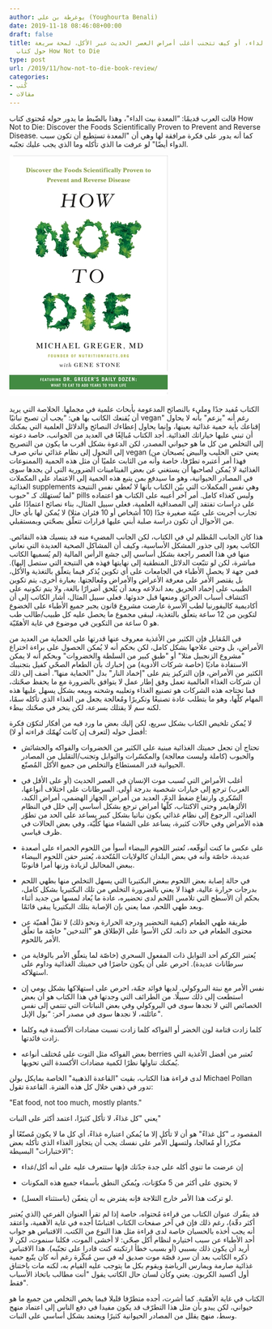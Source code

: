 ```yaml
---
author: يوغرطة بن علي (Youghourta Benali)
date: 2019-11-18 08:46:08+00:00
draft: false
title: المعدة بيت الداء، أو كيف تتجنب أغلب أمراض العصر الحديث عبر الأكل، لمحة سريعة
  حول كتاب How Not to Die
type: post
url: /2019/11/how-not-to-die-book-review/
categories:
- كُتب
- مقالات
---
```


قالت العرب قديمًا: “المعدة بيت الداء"، وهذا بالضّبط ما يدور حوله مُحتوى كتاب How Not to Die: Discover the Foods Scientifically Proven to Prevent and Reverse Disease. كما أنه يدور على فكرة مرافقة لها وهي أن "المعدة تستطيع أن تكون سبب الدواء أيضًا" لو عرفت ما الذي تأكله وما الذي يجب عليك تجنّبه.




[![](How-not-to-die.jpg)
](https://www.it-scoop.com/2019/11/how-not-to-die-book-review/how-not-to-die/)




الكتاب مُفيد جدًا ومليء بالنصائح المدعومة بأبحاث علمية في مجملها. الخلاصة التي يريد أن يُقنعك الكاتب بها هي: “يجب أن تصبح نباتيًا vegan" رغم أنه "يزعم" بأنه لا يحاول إقناعك بأية حمية غذائية بعينها، وإنما يحاول إعطاءك النصائح والدلائل العلمية التي يمكنك أن تبني عليها خياراتك الغذائية. أجد الكتاب مُبالِغًا في العديد من الجوانب، خاصة دعوته إلى التخلص من كل ما هو حيواني المصدر، لكن الدعوة بشكل أقرب ما يكون من التصريح إلى التحول إلى نظام غذائي نباتي صرف vegan (يعني حتى الحليب والبيض يُصبحان من الممنوعات) فهذا أمر أعتبره تطرّفا، خاصة وأنه من الثابت علميًا أن مثل هذه الحمية الغذائية لا يُمكن لصاحبها أن يستغني عن بعض الفيتامينات الضرورية التي لن يجدها سوى في المصادر الحيوانية، وهو ما سيدفع بمن يتبع هذه الحمية إلى الاعتماد على المكملات الغذائية supplements وهي نفس المكملات التي بيّن الكتاب بأنها لا تُعطي نفس النتيجة لما تُستهلك كـ "حبوب" pills وليس كغذاء كامل. أمر آخر أعيبه على الكتاب هو اعتماده على دراسات تفتقد إلى المصداقية العلمية، فعلى سبيل المثال، بناء نصائح اعتمادًا على تجارب أجريت على عيّنة صغيرة جدًا (10 أشخاص أو 10 فئران مثلا) لا يُمكن لها بأي حال من الأحوال أن تكون دراسة صلبة أبني عليها قرارات تتعلّق بصحّتي وبمستقبلي.




هذا كان الجانب المُظلم لي في الكتاب، لكن الجانب المضيء منه قد ينسيك هذه النقائص. الكاتب يعود إلى جذور المشكل الأساسية، وكيف أن المشاكل الصحية العديدة التي نعاني منها في هذا العصر راجعة بشكل أساسي إلى جشع الرأس المالية (لم يُسميها الكاتب مباشرة، لكن لو تتبّعت الدلائل المنطقية إلى نهايتها فهذه هي النتيجة التي ستصل إليها). فمن جهة لا يحصل الأطباء في الجامعات على أي تكوين يُذكر فيما يتعلّق بالتغذية والأكل، بل يقتصر الأمر على معرفة الأعراض والأمراض ومُعالجتها. بعبارة أخرى، يتم تكوين الطبيب على إخماد الحريق بعد اندلاعه وبعد أن يُلحق أضرارًا بالغة، ولا يتم تكونيه على اكتشاف أسباب الحرائق ومنعها قبل حدوثها. فعلى سبيل المثال، أشار الكاتب إلى أن أكاديمية كاليفورنيا لطب الأسرة عارضت مشروع قانون يجبر جميع الأطباء على الخضوع لتكوين من 12 ساعة يتعلّق بالتغذية، ليبقى مجموع ما يحصل عليه كل طبيب/طالب طب هو 0 ساعة من التكوين في موضوع في غاية الأهمّيّة.




في المُقابل فإن الكثير من الأغذية معروف عنها قدرتها على الحماية من العديد من الأمراض، بل وحتى علاجها بشكل كامل، لكن بحكم أنه لا يُمكن الحصول على براءة اختراع "مشروع الزنجبيل مثلا" أو "طبق كبير من السلطة والخضروات" وبحكم أنه لا يمكن الاستفادة ماديًا (خاصة شركات الأدوية) من إخبارك بأن الطعام الصحّي كفيل بتجنيبك الكثير من الأمراض، فإن التركيز يتم على "إخماد النار" بدل "الحماية منها". أضف إلى ذلك أن شركات الغذاء العالمية تعمل وفق إطار عمل لا يتوافق بالضرورة مع ما يحفظ صحّتك، فما تحتاجه هذه الشركات هو تصنيع الغذاء وتعليبه وشحنه وبيعه بشكل يسهل عليها هذه المهام كلّها، وهو ما يتطلب عادة تصنيعًا وتكريرًا ومُعالجة يجعل من الغذاء الذي تأكله سمًا، لكنه سم لا يقتلك بسرعة، لكن ينخر في صحّتك ببطء.




لا يُمكن تلخيص الكتاب بشكل سريع، لكن إليك بعض ما ورد فيه من أفكار لتكوّن فكرة أفضل حوله (لتعرف إن كانت تُهمّك قراءته أو لا):




- تحتاج أن تجعل حميتك الغذائية مبنية على الكثير من الخضروات والفواكه والحشائش والحبوب (كاملة وليست معالجة) والمكسّرات والتوابل وتجنب/التقليل من المصادر الحيوانية قدر المستطاع والتخلص من جميع الأكل المُصنّع.




- أغلب الأمراض التي تُسبب موت الإنسان في العصر الحديث (أو على الأقل في الغرب) ترجع إلى خيارات شخصية بدرجة أولى. السرطانات على اختلاف أنواعها، السّكري وارتفاع ضغط الدمّ، العديد من أمراض الجهاز الهضمي، أمراض الكبد، الألزهايمر وحتى الاكتئاب، كلّها أمراض ترجع بشكل أساسي إلى خلل في النظام الغذائي، الرجوع إلى نظام غذائي يكون نباتيا بشكل كبير يساعد على الحد من تطوّر هذه الأمراض وفي حالات كثيرة، يساعد على الشفاء منها كلّيّة، وفي بعض الحالات في ظرف قياسي.




- على عكس ما كنت أتوقّعه، تُعتبر اللحوم البيضاء أسوأ من اللحوم الحمراء على أصعدة عديدة، خاصّة وأنه في بعض البلدان كالولايات المُتّحدة، يُعتبر حقن اللحوم البيضاء ببعض المحاليل لزيادة وزنها أمرا قانونيًا.




- في حالة إصابة بعض اللحوم ببعض البكتيريا التي يسهل التخلص منها بطهي اللحم بدرجات حرارة عالية، فهذا لا يعني بالضرورة التخلص من تلك البكتيريا بشكل كامل، بحكم أن الأسطح التي تلامس اللحم لدى تحضيره، عادة ما يُعاد لمسها من جديد أثناء وبعد طهي اللحم، مما يعني بإن الإصابة بتلك البكتيريا يبقى قائمًا.




- طريقة طهي الطعام (كيفية التحضير ودرجة الحرارة ونحو ذلك) لا تقلّ أهميّة عن محتوى الطعام في حد ذاته. لكن الأسوأ على الإطلاق هو "التدخين" خاصّة ما تعلّق الأمر باللحوم.




- يُعتبر الكركم أحد التوابل ذات المفعول السحري (خاصّة لما يتعلّق الأمر بالوقاية من سرطانات عديدة). احرص على أن يكون حاضرًا في حميتك الغذائية وداوم على استهلاكه.




- نفس الأمر مع نبتة البروكولي. لديها فوائد جمّة، احرص على استهلاكها بشكل يومي إن استطعت إلى ذلك سبيلًا. من الطرائف التي وجدتها في هذا الكتاب هو أن بعض الخصائص التي لا نجدها سوى في البروكولي وفي بعض النباتات التي تنتمي إلى نفس عائلته، لا نجدها سوى في مصدر آخر: “بول الإبل".




- كلما زادت قتامة لون الخضر أو الفواكه كلما زادت نسبت مضادات الأكسدة فيه وكلما زادت فائدتها.




- بعض الفواكه مثل التوت على مُختلف أنواعه berries تُعتبر من أفضل الأغذية التي يُمكنك تناولها نظرًا لكمية مضادات الأكسدة التي تحويها.




لدى قراءة هذا الكتاب، بقيت "القاعدة الذهبية" الخاصة بمايكل بولن Michael Pollan تدور في ذهني خلال كل هذه الفترة. القاعدة تقول:




"Eat food, not too much, mostly plants."




يعني "كل غذاءً، لا تأكل كثيرًا، اعتمد أكثر على النبات"




المقصود بـ "كل غذاءً" هو أن لا تأكل إلا ما يُمكن اعتباره غذاءً، أي كل ما لا يكون مُصنّعًا أو مكرّرا أو مُعالجا، ولتسهل الأمر على نفسك يجب أن يتجاوز الغذاء الذي تأكله بعض "الاختبارات" البسيطة:




- إن عرضت ما تنوي أكله على جدة جدّتك فإنها ستتعرف عليه على أنه أكل/غداء




- لا يحتوي على أكثر من 5 مكوّنات، ويُمكن النطق بأسماء جميع هذه المكونات




- لو تركت هذا الأمر خارج الثلاجة فإنه يفترض به أن يتعفّن (باستثناء العسل).




قد ينفّرك عنوان الكتاب من قراءة مُحتواه، خاصة إذا لم تقرأ العنوان الفرعي (الذي يُعتبر أكثر دقّة)، رغم ذلك فإن في آخر صفحات الكتاب اقتباسًا أجده في غاية الأهمية، وأعتقد أنه يجب أخذه بالحسبان خاصة لدى قراءة مثل هذا النوع من الكتب. الاقتباس هو جواب أحد الأطباء عن سبب اختياره لنظام أكل صحّي: لا أخشى الموت، فكلنا سنموت، لكن لا أريد أن يكون ذلك بسببي (أو بسبب خطأ ارتكبته كنت قادرا على تجنّبه). هذا الاقتباس ذكره الكاتب بعد أن سرد قصّة موت صديق له في سن مُبكّرة رغم أنه كان يتّبع حمية غذائية صارمة ويمارس الرياضة ويقوم بكل ما يتوجب عليه القيام به، لكنه مات باختناق أول أكسيد الكربون. يعني وكأن لسان حال الكاتب يقول "أنت مطالب باتخاذ الأسباب فقط".




الكتاب في غاية الأهمّية. كما أشرت، أجده متطرّفا قليلا فيما يخص التخلص من جميع ما هو حيواني، لكن يبدو بأن مثل هذا التطرّف قد يكون مفيدا في دفع الناس إلى اعتماد منهج وسط، منهج يقلل من المصادر الحيوانية كثيرًا ويعتمد بشكل أساسي على النبات.
